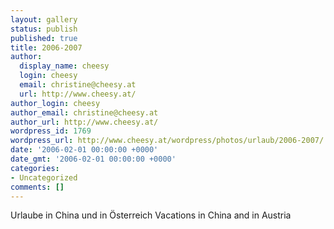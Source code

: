 ```yaml
---
layout: gallery
status: publish
published: true
title: 2006-2007
author:
  display_name: cheesy
  login: cheesy
  email: christine@cheesy.at
  url: http://www.cheesy.at/
author_login: cheesy
author_email: christine@cheesy.at
author_url: http://www.cheesy.at/
wordpress_id: 1769
wordpress_url: http://www.cheesy.at/wordpress/photos/urlaub/2006-2007/
date: '2006-02-01 00:00:00 +0000'
date_gmt: '2006-02-01 00:00:00 +0000'
categories:
- Uncategorized
comments: []
---
```

<!--:de-->Urlaube in China und in Österreich
<!--:--><!--:en-->Vacations in China and in Austria
<!--:-->

